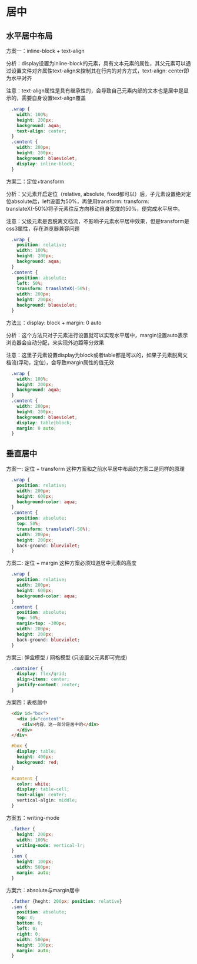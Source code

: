 # 居中

## 水平居中布局

方案一：inline-block + text-align

分析：display设置为inline-block的元素，具有文本元素的属性，其父元素可以通过设置文件对齐属性text-align来控制其在行内的对齐方式，text-align: center即为水平对齐

注意：text-align属性是具有继承性的，会导致自己元素内部的文本也是居中是显示的，需要自身设置text-align覆盖

```css
  .wrap {
    width: 100%;
    height: 200px;
    background: aqua;
    text-align: center;
  }
  .content {
    width: 200px;
    height: 200px;
    background: blueviolet;
    display: inline-block;
  }
```

方案二：定位+transform

分析：父元素开启定位（relative, absolute, fixed都可以）后，子元素设置绝对定位absolute后，left设置为50%，再使用transform: transform: translateX(-50%)将子元素往反方向移动自身宽度的50%，便完成水平居中。

注意：父级元素是否脱离文档流，不影响子元素水平居中效果，但是transform是css3属性，存在浏览器兼容问题

```css
  .wrap {
    position: relative;
    width: 100%;
    height: 200px;
    background: aqua;
  }
  .content {
    position: absolute;
    left: 50%;
    transform: translateX(-50%);
    width: 200px;
    height: 200px;
    background: blueviolet;
  }
```

方法三：display: block + margin: 0 auto

分析：这个方法只对子元素进行设置就可以实现水平居中，margin设置auto表示浏览器会自动分配，来实现外边距等分效果

注意：这里子元素设置display为block或者table都是可以的，如果子元素脱离文档流(浮动，定位)，会导致margin属性的值无效

```css
  .wrap {
    width: 100%;
    height: 200px;
    background: aqua;
  }
  .content {
    width: 200px;
    height: 200px;
    background: blueviolet;
    display: table|block;
    margin: 0 auto;
  }
```

## 垂直居中

方案一: 定位 + transform
这种方案和之前水平居中布局的方案二是同样的原理

```css
  .wrap {
    position: relative;
    width: 200px;
    height: 600px;
    background-color: aqua;
  }
  .content {
    position: absolute;
    top: 50%;
    transform: translateY(-50%);
    width: 200px;
    height: 200px;
    back-ground: blueviolet;
  }
```

方案二: 定位 + margin
这种方案必须知道居中元素的高度

```css
  .wrap {
    position: relative;
    width: 200px;
    height: 600px;
    background-color: aqua;
  }
  .content {
    position: absolute;
    top: 50%;
    margin-top: -300px;
    width: 200px;
    height: 200px;
    back-ground: blueviolet;
  }
```

方案三: 弹盒模型 / 网格模型 (只设置父元素即可完成)
```css
  .container {
    display: flex/grid;
    align-items: center;
    justify-content: center;
  }
```

方案四：表格居中
```html
  <div id="box"> 
    <div id="content">
      <div>内容，这一部分是居中的</div>
    </div>
  </div>
```

```css
  #box {
    display: table;
    height: 400px;
    background: red;
  }

  #content {
    color: white;
    display: table-cell;
    text-align: center;
    vertical-algin: middle;
  }
```

方案五：writing-mode
  ```css 
    .father {
      height: 200px;
      width: 100%;
      writing-mode: vertical-lr;
    }
    .son {
      height: 100px;
      width: 500px;
      margin: auto;
    }
  ```

方案六：absolute与margin居中
  ```css
    .father {heght: 200px; position: relative}
    .son {
      position: absolute;
      top: 0;
      bottom: 0;
      left: 0;
      right: 0;
      width: 500px;
      height: 100px;
      margin: auto;
    }
  ```